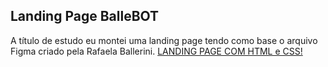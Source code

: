 ## Landing Page BalleBOT
A título de estudo eu montei uma landing page tendo como base o arquivo Figma criado pela Rafaela Ballerini.
[LANDING PAGE COM HTML e CSS!](https://www.youtube.com/watch?v=llF6vD-RljE)